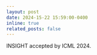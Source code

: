 ```yaml
---
layout: post
date: 2024-15-22 15:59:00-0400
inline: true
related_posts: false
---
```


INSIGHT accepted by ICML 2024.
